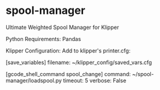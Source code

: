 # spool-manager
Ultimate Weighted Spool Manager for Klipper

Python Requirements:
  Pandas
  
Klipper Configuration:
  Add to klipper's printer.cfg:
  
  [save_variables]
  filename: ~/klipper_config/saved_vars.cfg
  
  [gcode_shell_command spool_change]
  command: ~/spool-manager/loadspool.py
  timeout: 5
  verbose: False
